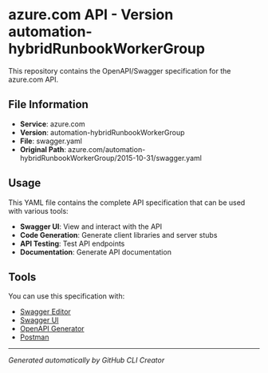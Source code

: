 # azure.com API - Version automation-hybridRunbookWorkerGroup

This repository contains the OpenAPI/Swagger specification for the azure.com API.

## File Information

- **Service**: azure.com
- **Version**: automation-hybridRunbookWorkerGroup
- **File**: swagger.yaml
- **Original Path**: azure.com/automation-hybridRunbookWorkerGroup/2015-10-31/swagger.yaml

## Usage

This YAML file contains the complete API specification that can be used with various tools:

- **Swagger UI**: View and interact with the API
- **Code Generation**: Generate client libraries and server stubs
- **API Testing**: Test API endpoints
- **Documentation**: Generate API documentation

## Tools

You can use this specification with:

- [Swagger Editor](https://editor.swagger.io/)
- [Swagger UI](https://swagger.io/tools/swagger-ui/)
- [OpenAPI Generator](https://openapi-generator.tech/)
- [Postman](https://www.postman.com/)

---

*Generated automatically by GitHub CLI Creator*
